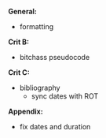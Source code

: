 **General:**

- formatting

**Crit B:**

- bitchass pseudocode

**Crit C:**

- bibliography
  - sync dates with ROT

**Appendix:**

- fix dates and duration
